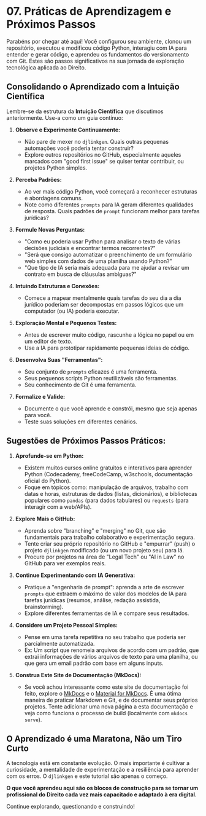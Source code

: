 # 07. Práticas de Aprendizagem e Próximos Passos

Parabéns por chegar até aqui! Você configurou seu ambiente, clonou um repositório, executou e modificou código Python, interagiu com IA para entender e gerar código, e aprendeu os fundamentos do versionamento com Git. Estes são passos significativos na sua jornada de exploração tecnológica aplicada ao Direito.

## Consolidando o Aprendizado com a Intuição Científica

Lembre-se da estrutura da **Intuição Científica** que discutimos anteriormente. Use-a como um guia contínuo:

1.  **Observe e Experimente Continuamente:**
    *   Não pare de mexer no `djlinkgen`. Quais outras pequenas automações você poderia tentar construir?
    *   Explore outros repositórios no GitHub, especialmente aqueles marcados com "good first issue" se quiser tentar contribuir, ou projetos Python simples.

2.  **Perceba Padrões:**
    *   Ao ver mais código Python, você começará a reconhecer estruturas e abordagens comuns.
    *   Note como diferentes `prompts` para IA geram diferentes qualidades de resposta. Quais padrões de `prompt` funcionam melhor para tarefas jurídicas?

3.  **Formule Novas Perguntas:**
    *   "Como eu poderia usar Python para analisar o texto de várias decisões judiciais e encontrar termos recorrentes?"
    *   "Será que consigo automatizar o preenchimento de um formulário web simples com dados de uma planilha usando Python?"
    *   "Que tipo de IA seria mais adequada para me ajudar a revisar um contrato em busca de cláusulas ambíguas?"

4.  **Intuindo Estruturas e Conexões:**
    *   Comece a mapear mentalmente quais tarefas do seu dia a dia jurídico poderiam ser decompostas em passos lógicos que um computador (ou IA) poderia executar.

5.  **Exploração Mental e Pequenos Testes:**
    *   Antes de escrever muito código, rascunhe a lógica no papel ou em um editor de texto.
    *   Use a IA para prototipar rapidamente pequenas ideias de código.

6.  **Desenvolva Suas "Ferramentas":**
    *   Seu conjunto de `prompts` eficazes é uma ferramenta.
    *   Seus pequenos scripts Python reutilizáveis são ferramentas.
    *   Seu conhecimento de Git é uma ferramenta.

7.  **Formalize e Valide:**
    *   Documente o que você aprende e constrói, mesmo que seja apenas para você.
    *   Teste suas soluções em diferentes cenários.

## Sugestões de Próximos Passos Práticos:

1.  **Aprofunde-se em Python:**
    *   Existem muitos cursos online gratuitos e interativos para aprender Python (Codecademy, freeCodeCamp, w3schools, documentação oficial do Python).
    *   Foque em tópicos como: manipulação de arquivos, trabalho com datas e horas, estruturas de dados (listas, dicionários), e bibliotecas populares como `pandas` (para dados tabulares) ou `requests` (para interagir com a web/APIs).

2.  **Explore Mais o GitHub:**
    *   Aprenda sobre "branching" e "merging" no Git, que são fundamentais para trabalho colaborativo e experimentação segura.
    *   Tente criar seu próprio repositório no GitHub e "empurrar" (push) o projeto `djlinkgen` modificado (ou um novo projeto seu) para lá.
    *   Procure por projetos na área de "Legal Tech" ou "AI in Law" no GitHub para ver exemplos reais.

3.  **Continue Experimentando com IA Generativa:**
    *   Pratique a "engenharia de prompt": aprenda a arte de escrever `prompts` que extraem o máximo de valor dos modelos de IA para tarefas jurídicas (resumos, análise, redação assistida, brainstorming).
    *   Explore diferentes ferramentas de IA e compare seus resultados.

4.  **Considere um Projeto Pessoal Simples:**
    *   Pense em uma tarefa repetitiva no seu trabalho que poderia ser parcialmente automatizada.
    *   Ex: Um script que renomeia arquivos de acordo com um padrão, que extrai informações de vários arquivos de texto para uma planilha, ou que gera um email padrão com base em alguns inputs.

5.  **Construa Este Site de Documentação (MkDocs):**
    *   Se você achou interessante como este site de documentação foi feito, explore o [MkDocs](https://www.mkdocs.org/) e o [Material for MkDocs](https://squidfunk.github.io/mkdocs-material/). É uma ótima maneira de praticar Markdown e Git, e de documentar seus próprios projetos. Tente adicionar uma nova página a esta documentação e veja como funciona o processo de build (localmente com `mkdocs serve`).

## O Aprendizado é uma Maratona, Não um Tiro Curto

A tecnologia está em constante evolução. O mais importante é cultivar a curiosidade, a mentalidade de experimentação e a resiliência para aprender com os erros. O `djlinkgen` e este tutorial são apenas o começo.

**O que você aprendeu aqui são os blocos de construção para se tornar um profissional do Direito cada vez mais capacitado e adaptado à era digital.**

Continue explorando, questionando e construindo!
